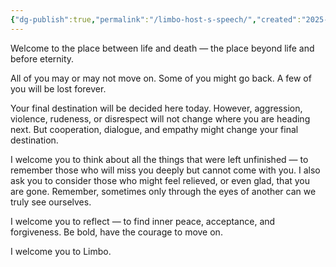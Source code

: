 ```yaml
---
{"dg-publish":true,"permalink":"/limbo-host-s-speech/","created":"2025-10-24T12:39:20.093-04:00","updated":"2025-10-24T20:36:26.004-04:00"}
---
```



Welcome to the place between life and death — the place beyond life and before eternity.

All of you may or may not move on. Some of you might go back. A few of you will be lost forever.

Your final destination will be decided here today. However, aggression, violence, rudeness, or disrespect will not change where you are heading next. But cooperation, dialogue, and empathy might change your final destination.

I welcome you to think about all the things that were left unfinished — to remember those who will miss you deeply but cannot come with you. I also ask you to consider those who might feel relieved, or even glad, that you are gone. Remember, sometimes only through the eyes of another can we truly see ourselves.

I welcome you to reflect — to find inner peace, acceptance, and forgiveness. Be bold, have the courage to move on.

I welcome you to Limbo.
